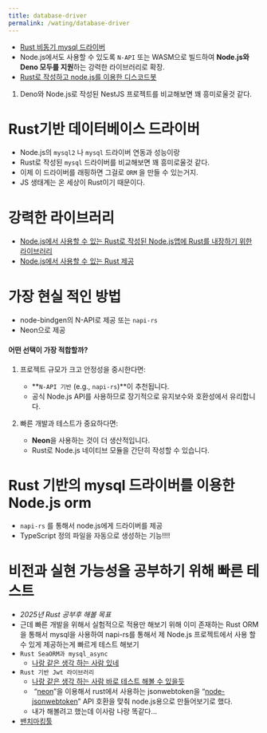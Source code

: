 ```yaml
---
title: database-driver
permalink: /wating/database-driver
---
```



- [Rust 비동기 mysql 드라이버](https://github.com/blackbeam/mysql_async) 
- Node.js에서도 사용할 수 있도록 `N-API` 또는 WASM으로 빌드하여 **Node.js와 Deno 모두를 지원**하는 강력한 라이브러리로 확장.
- [Rust로 작성하고 node.js를 이용한 디스코드봇](https://github.com/serenity-rs/serenity) 

1. Deno와 Node.js로 작성된 NestJS 프로젝트를 비교해보면 꽤 흥미로울것 같다.

# Rust기반 데이터베이스 드라이버

- Node.js의 `mysql2` 나 `mysql` 드라이버 연동과 성능이랑
- Rust로 작성된 `mysql` 드라이버를 비교해보면 꽤 흥미로울것 같다.
- 이제 이 드라이버를 래핑하면 그걸로 `ORM` 을 만들 수 있는거지.
- JS 생태계는 온 세상이 Rust이기 때문이다.


# 강력한 라이브러리

- [Node.js에서 사용할 수 있는 Rust로 작성된 Node.js앱에 Rust를 내장하기 위한 라이브러리](https://neon-rs.dev/docs/introduction) 
- [Node.js에서 사용할 수 있는 Rust 제공](https://github.com/infinyon/node-bindgen) 


# 가장 현실 적인 방법

- node-bindgen의 N-API로 제공 또는 `napi-rs` 
- Neon으로 제공

#### 어떤 선택이 가장 적합할까?

1. 프로젝트 규모가 크고 안정성을 중시한다면:
    
    - **`N-API 기반` (e.g., `napi-rs`)**이 추천됩니다.
    - 공식 Node.js API를 사용하므로 장기적으로 유지보수와 호환성에서 유리합니다.
2. 빠른 개발과 테스트가 중요하다면:
    
    - **Neon**을 사용하는 것이 더 생산적입니다.
    - Rust로 Node.js 네이티브 모듈을 간단히 작성할 수 있습니다.


# Rust 기반의 mysql 드라이버를 이용한 Node.js orm

- `napi-rs` 를 통해서 node.js에게 드라이버를 제공
- TypeScript 정의 파일을 자동으로 생성하는 기능!!!!

# 비전과 실현 가능성을 공부하기 위해 빠른 테스트

- *2025년 Rust 공부후 해볼 목표* 
- 근데 빠른 개발을 위해서 실험적으로 적용만 해보기 위해 이미 존재하는 Rust ORM을 통해서 mysql을 사용하여 napi-rs를 통해서 제 Node.js 프로젝트에서 사용 할 수 있게 제공하는게 빠르게 테스트 해보기
- `Rust SeaORM과 mysql_async` 
	- [나랑 같은 생각 하는 사람 있네](https://github.com/dan-online/brinedb?tab=readme-ov-file) 
- `Rust 기반 Jwt 라이브러리 `
	- [나랑 같은 생각 하는 사람 바로 테스트 해볼 수 있을듯](https://yoonho.site/blog/2022-02-02/rust-nodejs-jsonwebtoken-library/) 
	-  “[neon](https://neon-bindings.com/)”을 이용해서 rust에서 사용하는 jsonwebtoken을 “[node-jsonwebtoken](https://github.com/auth0/node-jsonwebtoken)” API 호환을 맞춰 node.js용으로 만들어보기로 했다.
	- 내가 해볼려고 했는데 이사람 나랑 똑같다...
- [밴치마킹툴](https://github.com/sharkdp/hyperfine) 

